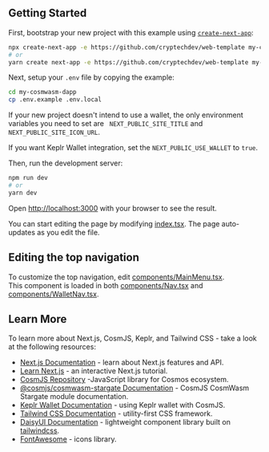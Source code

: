 ## Getting Started

First, bootstrap your new project with this example using [`create-next-app`](https://github.com/vercel/next.js/tree/canary/packages/create-next-app):

```bash
npx create-next-app -e https://github.com/cryptechdev/web-template my-cosmwasm-dapp
# or
yarn create next-app -e https://github.com/cryptechdev/web-template my-cosmwasm-dapp
```

Next, setup your `.env` file by copying the example:

```bash
cd my-cosmwasm-dapp
cp .env.example .env.local
```

If your new project doesn't intend to use a wallet, the only environment variables you need to set are ` NEXT_PUBLIC_SITE_TITLE` and `NEXT_PUBLIC_SITE_ICON_URL`.

If you want Keplr Wallet integration, set the `NEXT_PUBLIC_USE_WALLET` to `true`.

Then, run the development server:

```bash
npm run dev
# or
yarn dev
```

Open [http://localhost:3000](http://localhost:3000) with your browser to see the result.

You can start editing the page by modifying [index.tsx](pages/index.tsx). The page auto-updates as you edit the file.

## Editing the top navigation

To customize the top navigation, edit [components/MainMenu.tsx](components/MainMenu.tsx).  
This component is loaded in both [components/Nav.tsx](components/Nav.tsx) and [components/WalletNav.tsx](components/WalletNav.tsx).

## Learn More

To learn more about Next.js, CosmJS, Keplr, and Tailwind CSS - take a look at the following resources:

- [Next.js Documentation](https://nextjs.org/docs) - learn about Next.js features and API.
- [Learn Next.js](https://nextjs.org/learn) - an interactive Next.js tutorial.
- [CosmJS Repository](https://github.com/cosmos/cosmjs) -JavaScript library for Cosmos ecosystem.
- [@cosmjs/cosmwasm-stargate Documentation](https://cosmos.github.io/cosmjs/latest/cosmwasm-stargate/modules.html) - CosmJS CosmWasm Stargate module documentation.
- [Keplr Wallet Documentation](https://docs.keplr.app/api/cosmjs.html) - using Keplr wallet with CosmJS.
- [Tailwind CSS Documentation](https://tailwindcss.com/docs) - utility-first CSS framework.
- [DaisyUI Documentation](https://daisyui.com/docs/use) - lightweight component library built on [tailwindcss](https://tailwindcss.com/).
- [FontAwesome](https://fontawesome.com/icons) - icons library.
